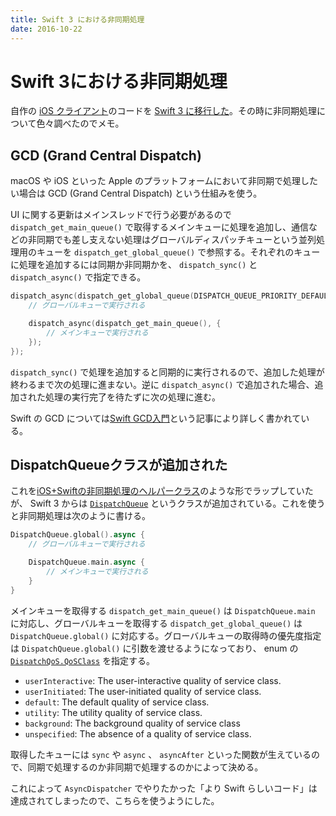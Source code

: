 ```yaml
---
title: Swift 3 における非同期処理
date: 2016-10-22
---
```


# Swift 3における非同期処理

自作の [iOS クライアント](https://itunes.apple.com/app/id1090705533)のコードを [Swift 3 に移行した](https://github.com/1000ch/PinFeed/commit/d3332b09f3613867502d851fd0d337284d1c2b16)。その時に非同期処理について色々調べたのでメモ。

## GCD (Grand Central Dispatch)

macOS や iOS といった Apple のプラットフォームにおいて非同期で処理したい場合は GCD (Grand Central Dispatch) という仕組みを使う。

UI に関する更新はメインスレッドで行う必要があるので `dispatch_get_main_queue()` で取得するメインキューに処理を追加し、通信などの非同期でも差し支えない処理はグローバルディスパッチキューという並列処理用のキューを `dispatch_get_global_queue()` で参照する。それぞれのキューに処理を追加するには同期か非同期かを、 `dispatch_sync()` と `dispatch_async()` で指定できる。

```swift
dispatch_async(dispatch_get_global_queue(DISPATCH_QUEUE_PRIORITY_DEFAULT, 0), {
    // グローバルキューで実行される

    dispatch_async(dispatch_get_main_queue(), {
        // メインキューで実行される
    });
});
```

`dispatch_sync()` で処理を追加すると同期的に実行されるので、追加した処理が終わるまで次の処理に進まない。逆に `dispatch_async()` で追加された場合、追加された処理の実行完了を待たずに次の処理に進む。

Swift の GCD については[Swift GCD入門](http://qiita.com/ShoichiKuraoka/items/bb2a280688d29de3ff18)という記事により詳しく書かれている。

## DispatchQueueクラスが追加された

これを[iOS+Swiftの非同期処理のヘルパークラス](/posts/2016/swift-async-dispatcher.html)のような形でラップしていたが、 Swift 3 からは [`DispatchQueue`](https://developer.apple.com/reference/dispatch/dispatchqueue) というクラスが追加されている。これを使うと非同期処理は次のように書ける。

```swift
DispatchQueue.global().async {
    // グローバルキューで実行される

    DispatchQueue.main.async {
        // メインキューで実行される
    }
}
```

メインキューを取得する `dispatch_get_main_queue()` は `DispatchQueue.main` に対応し、グローバルキューを取得する `dispatch_get_global_queue()` は `DispatchQueue.global()` に対応する。グローバルキューの取得時の優先度指定は `DispatchQueue.global()` に引数を渡せるようになっており、 enum の [`DispatchQoS.QoSClass`](https://developer.apple.com/reference/dispatch/dispatchqos.qosclass) を指定する。

- `userInteractive`: The user-interactive quality of service class.
- `userInitiated`: The user-initiated quality of service class.
- `default`: The default quality of service class.
- `utility`: The utility quality of service class.
- `background`: The background quality of service class
- `unspecified`: The absence of a quality of service class.

取得したキューには `sync` や `async` 、 `asyncAfter` といった関数が生えているので、同期で処理するのか非同期で処理するのかによって決める。

これによって `AsyncDispatcher` でやりたかった「より Swift らしいコード」は達成されてしまったので、こちらを使うようにした。
